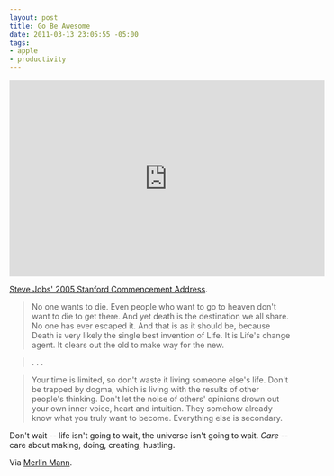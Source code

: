```yaml
--- 
layout: post
title: Go Be Awesome
date: 2011-03-13 23:05:55 -05:00
tags:
- apple
- productivity
---
```

<iframe title="YouTube video player" width="560" height="349" src="http://www.youtube.com/embed/UF8uR6Z6KLc" frameborder="0" allowfullscreen></iframe>


[Steve Jobs' 2005 Stanford Commencement Address](https://www.youtube.com/watch?v=UF8uR6Z6KLc).

> No one wants to die. Even people who want to go to heaven don't want to die to get there. And yet death is the destination we all share. No one has ever escaped it. And that is as it should be, because Death is very likely the single best invention of Life. It is Life's change agent. It clears out the old to make way for the new.

> . . .

> Your time is limited, so don't waste it living someone else's life. Don't be trapped by dogma, which is living with the results of other people's thinking. Don't let the noise of others' opinions drown out your own inner voice, heart and intuition. They somehow already know what you truly want to become. Everything else is secondary.

Don't wait -- life isn't going to wait, the universe isn't going to wait. <em>Care</em> -- care about making, doing, creating, hustling.

Via [Merlin Mann](http://www.43folders.com/2011/01/17/permission-to-be-awesome).
